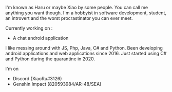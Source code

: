I'm known as Haru or maybe Xiao by some people. You can call me anything you want though. I'm a hobbyist in software development, student, an introvert and the worst procrastinator you can ever meet.

Currently working on : 
- A chat android application

I like messing around with JS, Php, Java, C# and Python. Been developing android applications and web applications since 2016. Just started using C# and Python during the quarantine in 2020.



I'm on
- Discord (XiaoRu#3126)
- Genshin Impact (820593984/AR-48/SEA)
